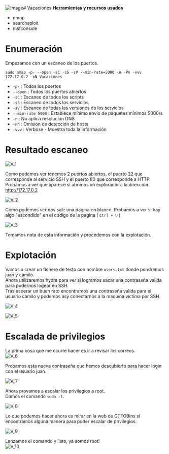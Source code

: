 ![image](https://github.com/user-attachments/assets/52f5c54e-e135-4d0e-afb6-e4757153ad6f)# Vacaciones
**Herramientas y recursos usados**
- nmap
- searchsploit
- msfconsole

# Enumeración

Empezamos con un escaneo de los puertos.

`sudo nmap -p- --open -sC -sS -sV --min-rate=5000 -n -Pn -vvv 172.17.0.2 -oN Vacaciones`

- `-p-` : Todos los puertos
- `--open` : Todos los puertos abiertos
- `-sC` : Escaneo de todos los scripts
- `-sS` : Escaneo de todos los servicios
- `-sV` : Escaneo de todas las versiones de los servicios
- `--min-rate 5000` : Establece mínimo envío de paquetes mínimos 5000/s
- `-n` : No aplica resolución DNS
- `-Pn` : Omisión de detección de hosts
- `-vvv` : Verbose - Muestra toda la información

# Resultado escaneo
![V_1](https://github.com/giustiand/DockerLabs-Writeups/blob/main/MuyF%C3%A1cil/.images/Vacaciones/V_1.jpg)  

Como podemos ver tenemos 2 puertos abiertos, el puerto 22 que corresponde al servicio SSH y el puerto 80 que corresponde a HTTP.  
Probamos a ver que aparece si abrimos un explorador a la dirección http://172.17.0.2  

![V_2](https://github.com/giustiand/DockerLabs-Writeups/blob/main/MuyF%C3%A1cil/.images/Vacaciones/V_2.jpg) 

Como podemos ver nos sale una pagina en blanco.
Probamos a ver si hay algo "escondido" en el código de la pagina ( `Ctrl + U` ).  

![V_3](https://github.com/giustiand/DockerLabs-Writeups/blob/main/MuyF%C3%A1cil/.images/Vacaciones/V_3.jpg)    


Tomamos nota de esta información y procedemos con la explotación.

# Explotación
Vamos a crear un fichero de testo con nombre `users.txt` donde pondremos juan y camilo.  
Ahora utilizaremos hydra para ver si logramos sacar una contraseña valida para podernos logear en SSH.  
Tras esperar un buen rato encontramos una contraseña valida para el usuario camilo y podemos asý conectarnos a la maquina victima por SSH.  

![V_4](https://github.com/giustiand/DockerLabs-Writeups/blob/main/MuyF%C3%A1cil/.images/Vacaciones/V_4.jpg)  

![V_5](https://github.com/giustiand/DockerLabs-Writeups/blob/main/MuyF%C3%A1cil/.images/Vacaciones/V_5.jpg)  

# Escalada de privilegios
La prima cosa que me ocurre hacer es ir a revisar los correos.  
![V_6](https://github.com/giustiand/DockerLabs-Writeups/blob/main/MuyF%C3%A1cil/.images/Vacaciones/V_6.jpg)  

Probamos esta nueva contraseña que hemos descubierto para hacer login con el usuario juan.  

![V_7](https://github.com/giustiand/DockerLabs-Writeups/blob/main/MuyF%C3%A1cil/.images/Vacaciones/V_7.jpg)  

Ahora provamos a escalar los privilegios a root.  
Damos el comando `sudo -l`.  

![V_8](https://github.com/giustiand/DockerLabs-Writeups/blob/main/MuyF%C3%A1cil/.images/Vacaciones/V_8.jpg)   

Lo que podemos hacer ahora es mirar en la web de GTFOBins si encontramos alguna manera para poder escalar de privilegios.  

![V_9](https://github.com/giustiand/DockerLabs-Writeups/blob/main/MuyF%C3%A1cil/.images/Vacaciones/V_9.jpg)   

Lanzamos el comando y listo, ya somos root!  
![V_10](https://github.com/giustiand/DockerLabs-Writeups/blob/main/MuyF%C3%A1cil/.images/Vacaciones/V_10.jpg) 


